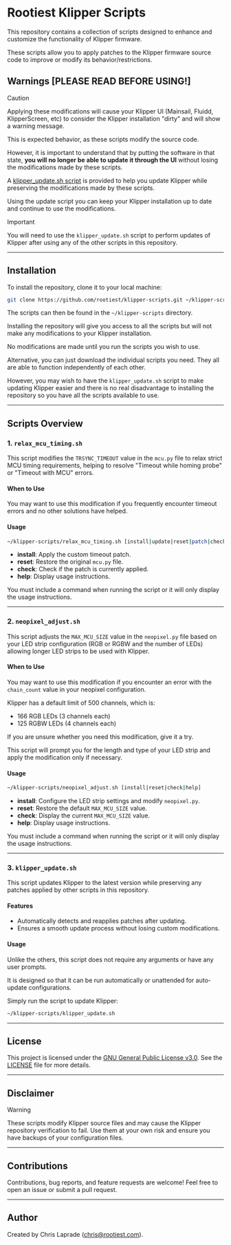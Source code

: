 # Rootiest Klipper Scripts

This repository contains a collection of scripts designed to enhance
and customize the functionality of Klipper firmware.

These scripts allow you to apply patches to the Klipper firmware source code
to improve or modify its behavior/restrictions.

## Warnings \[PLEASE READ BEFORE USING!\]

> [!CAUTION]
> Applying these modifications will cause your Klipper UI
> (Mainsail, Fluidd, KlipperScreen, etc) to consider
> the Klipper installation "dirty" and will show a warning message.

This is expected behavior, as these scripts modify the source code.

However, it is important to understand that by putting the software in that state,
**you will no longer be able to update it through the UI** without losing the modifications
made by these scripts.

A [klipper_update.sh script](#3-klipper_updatesh) is provided to help you update
Klipper while preserving the modifications made by these scripts.

Using the update script you can keep your Klipper installation up to date
and continue to use the modifications.

> [!IMPORTANT]
> You will need to use the `klipper_update.sh` script
> to perform updates of Klipper after using
> any of the other scripts in this repository.

---

## Installation

To install the repository, clone it to your local machine:

```bash
git clone https://github.com/rootiest/klipper-scripts.git ~/klipper-scripts
```

The scripts can then be found in the `~/klipper-scripts` directory.

Installing the repository will give you access to all the scripts
but will not make any modifications to your Klipper installation.

No modifications are made until you run the scripts you wish to use.

Alternative, you can just download the individual scripts you need.
They all are able to function independently of each other.

However, you may wish to have the `klipper_update.sh` script
to make updating Klipper easier and there is no real disadvantage to
installing the repository so you have all the scripts available to use.

---

## Scripts Overview

### 1. `relax_mcu_timing.sh`

This script modifies the `TRSYNC_TIMEOUT` value in the `mcu.py` file
to relax strict MCU timing requirements,
helping to resolve "Timeout while homing probe" or "Timeout with MCU" errors.

#### When to Use

You may want to use this modification if you frequently encounter timeout errors
and no other solutions have helped.

#### Usage

```bash
~/klipper-scripts/relax_mcu_timing.sh [install|update|reset|patch|check|help]
```

- **install**: Apply the custom timeout patch.
- **reset**: Restore the original `mcu.py` file.
- **check**: Check if the patch is currently applied.
- **help**: Display usage instructions.

You must include a command when running the script
or it will only display the usage instructions.

---

### 2. `neopixel_adjust.sh`

This script adjusts the `MAX_MCU_SIZE` value in the `neopixel.py` file
based on your LED strip configuration (RGB or RGBW and the number of LEDs)
allowing longer LED strips to be used with Klipper.

#### When to Use

You may want to use this modification if you encounter an error with
the `chain_count` value in your neopixel configuration.

Klipper has a default limit of 500 channels, which is:

- 166 RGB LEDs (3 channels each)
- 125 RGBW LEDs (4 channels each)

If you are unsure whether you need this modification, give it a try.

This script will prompt you for the length and type of your LED strip
and apply the modification only if necessary.

#### Usage

```bash
~/klipper-scripts/neopixel_adjust.sh [install|reset|check|help]
```

- **install**: Configure the LED strip settings and modify `neopixel.py`.
- **reset**: Restore the default `MAX_MCU_SIZE` value.
- **check**: Display the current `MAX_MCU_SIZE` value.
- **help**: Display usage instructions.

You must include a command when running the script
or it will only display the usage instructions.

---

### 3. `klipper_update.sh`

This script updates Klipper to the latest version while preserving
any patches applied by other scripts in this repository.

#### Features

- Automatically detects and reapplies patches after updating.
- Ensures a smooth update process without losing custom modifications.

#### Usage

Unlike the others, this script does not require any arguments or have any user prompts.

It is designed so that it can be run automatically
or unattended for auto-update configurations.

Simply run the script to update Klipper:

```bash
~/klipper-scripts/klipper_update.sh
```

---

## License

This project is licensed under the [GNU General Public License v3.0](LICENSE).
See the [LICENSE](./LICENSE) file for more details.

---

## Disclaimer

> [!WARNING]
> These scripts modify Klipper source files and may cause the Klipper
> repository verification to fail. Use them at your own risk
> and ensure you have backups of your configuration files.

---

## Contributions

Contributions, bug reports, and feature requests are welcome!
Feel free to open an issue or submit a pull request.

---

## Author

Created by Chris Laprade (<chris@rootiest.com>).
